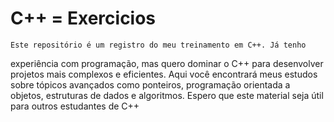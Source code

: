 # C++ = Exercicios
    Este repositório é um registro do meu treinamento em C++. Já tenho
experiência com programação, mas quero dominar o C++ para desenvolver projetos mais complexos e eficientes. Aqui você
encontrará meus estudos sobre tópicos avançados como ponteiros, programação orientada a objetos,
estruturas de dados e algoritmos. Espero que este material seja útil para outros estudantes de C++

